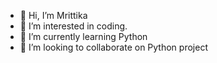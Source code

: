 - 👋 Hi, I’m Mrittika
- 👀 I’m interested in coding.
- 🌱 I’m currently learning Python
- 💞️ I’m looking to collaborate on Python project

<!---
pink-titan/pink-titan is a ✨ special ✨ repository because its `README.md` (this file) appears on your GitHub profile.
You can click the Preview link to take a look at your changes.
--->
